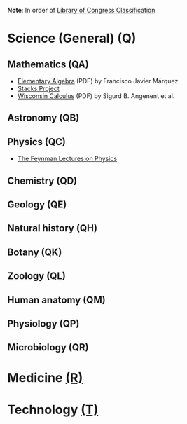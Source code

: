 **Note**: In order of [Library of Congress Classification](http://www.loc.gov/catdir/cpso/lcco/)

# Science (General) (Q)
## Mathematics (QA)
* [Elementary Algebra](http://www.mathhands.com/046) (PDF) by Francisco Javier Márquez.
* [Stacks Project](http://stacks.math.columbia.edu/)
* [Wisconsin Calculus](https://www.math.wisc.edu/undergraduate/calcstudentpage) (PDF) by Sigurd B. Angenent et al.

## Astronomy (QB)

## Physics (QC)
* [The Feynman Lectures on Physics](http://feynmanlectures.caltech.edu/)

## Chemistry (QD)

## Geology (QE)

## Natural history (QH)

## Botany (QK)

## Zoology (QL)

## Human anatomy (QM)

## Physiology (QP)

## Microbiology (QR)

# Medicine [(R)](http://www.loc.gov/aba/cataloging/classification/lcco/lcco_r.pdf)

# Technology [(T)](http://www.loc.gov/aba/cataloging/classification/lcco/lcco_t.pdf)
